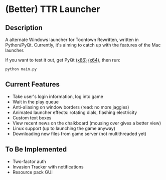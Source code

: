 # (Better) TTR Launcher

## Description
A alternate Windows launcher for Toontown Rewritten, written in Python/PyQt. Currently, it's aiming to catch up with the features of the Mac launcher. 

If you want to test it out, get PyQt [(x86)][1] [(x64)][2], then run:
```
python main.py
```

## Current Features
* Take user's login information, log into game
* Wait in the play queue
* Anti-aliasing on window borders (read: no more jaggies)
* Animated launcher effects: rotating dials, flashing electricity
* Custom text boxes
* View recent news on the chalkboard (mousing over gives a better view)
* Linux support (up to launching the game anyway)
* Downloading new files from game server (not multithreaded yet)
## To Be Implemented
* Two-factor auth
* Invasion Tracker with notifications
* Resource pack GUI

[1]: http://sourceforge.net/projects/pyqt/files/PyQt4/PyQt-4.11.1/PyQt4-4.11.1-gpl-Py2.7-Qt4.8.6-x32.exe
[2]: http://sourceforge.net/projects/pyqt/files/PyQt4/PyQt-4.11.1/PyQt4-4.11.1-gpl-Py2.7-Qt4.8.6-x64.exe
